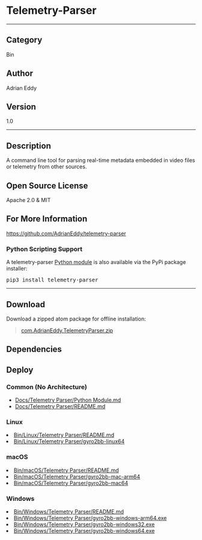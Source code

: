 # Telemetry-Parser
___

## Category
Bin

## Author
Adrian Eddy

## Version
1.0

___

## Description
<p>A command line tool for parsing real-time metadata embedded in video files or telemetry from other sources.</p>

<h2>Open Source License</h2>
<p>Apache 2.0 & MIT</p>

<h2>For More Information</h2>
<p><a href="https://github.com/AdrianEddy/telemetry-parser">https://github.com/AdrianEddy/telemetry-parser</a></p>

<h3>Python Scripting Support</h3>

<p>A telemetry-parser <a href="https://github.com/AdrianEddy/telemetry-parser/tree/master/bin/python-module">Python module</a> is also available via the PyPi package installer:</p>
<pre>pip3 install telemetry-parser</pre>


___

## Download

Download a zipped atom package for offline installation:
> [com.AdrianEddy.TelemetryParser.zip](https://gitlab.com/WeSuckLess/Reactor/-/archive/master/Reactor-master.zip?path=Atoms/com.AdrianEddy.TelemetryParser)  

## Dependencies

## Deploy

### Common (No Architecture)

<ul>
<li><a href="https://gitlab.com/WeSuckLess/Reactor/-/blob/master/Atoms/com.AdrianEddy.TelemetryParser/Docs/Telemetry Parser/Python Module.md?ref_type=heads">Docs/Telemetry Parser/Python Module.md</a></li>
<li><a href="https://gitlab.com/WeSuckLess/Reactor/-/blob/master/Atoms/com.AdrianEddy.TelemetryParser/Docs/Telemetry Parser/README.md?ref_type=heads">Docs/Telemetry Parser/README.md</a></li>
</ul>

### Linux

<li><a href="https://gitlab.com/WeSuckLess/Reactor/-/blob/master/Atoms/com.AdrianEddy.TelemetryParser/Linux/Bin/Linux/Telemetry Parser/README.md?ref_type=heads">Bin/Linux/Telemetry Parser/README.md</a></li>
<li><a href="https://gitlab.com/WeSuckLess/Reactor/-/blob/master/Atoms/com.AdrianEddy.TelemetryParser/Linux/Bin/Linux/Telemetry Parser/gyro2bb-linux64?ref_type=heads">Bin/Linux/Telemetry Parser/gyro2bb-linux64</a></li>

### macOS

<li><a href="https://gitlab.com/WeSuckLess/Reactor/-/blob/master/Atoms/com.AdrianEddy.TelemetryParser/Mac/Bin/macOS/Telemetry Parser/README.md?ref_type=heads">Bin/macOS/Telemetry Parser/README.md</a></li>
<li><a href="https://gitlab.com/WeSuckLess/Reactor/-/blob/master/Atoms/com.AdrianEddy.TelemetryParser/Mac/Bin/macOS/Telemetry Parser/gyro2bb-mac-arm64?ref_type=heads">Bin/macOS/Telemetry Parser/gyro2bb-mac-arm64</a></li>
<li><a href="https://gitlab.com/WeSuckLess/Reactor/-/blob/master/Atoms/com.AdrianEddy.TelemetryParser/Mac/Bin/macOS/Telemetry Parser/gyro2bb-mac64?ref_type=heads">Bin/macOS/Telemetry Parser/gyro2bb-mac64</a></li>

### Windows

<li><a href="https://gitlab.com/WeSuckLess/Reactor/-/blob/master/Atoms/com.AdrianEddy.TelemetryParser/Windows/Bin/Windows/Telemetry Parser/README.md?ref_type=heads">Bin/Windows/Telemetry Parser/README.md</a></li>
<li><a href="https://gitlab.com/WeSuckLess/Reactor/-/blob/master/Atoms/com.AdrianEddy.TelemetryParser/Windows/Bin/Windows/Telemetry Parser/gyro2bb-windows-arm64.exe?ref_type=heads">Bin/Windows/Telemetry Parser/gyro2bb-windows-arm64.exe</a></li>
<li><a href="https://gitlab.com/WeSuckLess/Reactor/-/blob/master/Atoms/com.AdrianEddy.TelemetryParser/Windows/Bin/Windows/Telemetry Parser/gyro2bb-windows32.exe?ref_type=heads">Bin/Windows/Telemetry Parser/gyro2bb-windows32.exe</a></li>
<li><a href="https://gitlab.com/WeSuckLess/Reactor/-/blob/master/Atoms/com.AdrianEddy.TelemetryParser/Windows/Bin/Windows/Telemetry Parser/gyro2bb-windows64.exe?ref_type=heads">Bin/Windows/Telemetry Parser/gyro2bb-windows64.exe</a></li>
